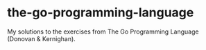 # the-go-programming-language
My solutions to the exercises from The Go Programming Language (Donovan &amp; Kernighan).
